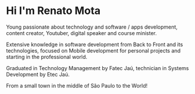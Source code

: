 <!-- **mdeboute/mdeboute** is a ✨ _special_ ✨ repository because its `README.md` (this file) appears on your GitHub profile. -->

# Hi I'm Renato Mota

Young passionate about technology and software / apps development, content creator,
 Youtuber, digital speaker and course minister.

 Extensive knowledge in software development from Back to Front and its technologies, focused on Mobile development for personal projects and starting in the professional world.

 Graduated in Technology Management by Fatec Jaú, technician in Systems Development by Etec Jaú.

 From a small town in the middle of São Paulo to the World!
